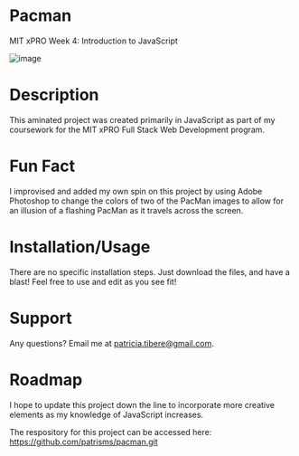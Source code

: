 # Pacman
MIT xPRO Week 4: Introduction to JavaScript

![image](https://user-images.githubusercontent.com/45735996/109910766-e848c380-7c76-11eb-980f-36590146c4c9.png)

# Description
This aminated project was created primarily in JavaScript as part of my coursework for the MIT xPRO Full Stack Web Development program. 

# Fun Fact 
I improvised and added my own spin on this project by using Adobe Photoshop to change the colors of two of the PacMan images to allow for an illusion of a flashing PacMan as it travels across the screen.

# Installation/Usage
There are no specific installation steps. Just download the files, and have a blast! Feel free to use and edit as you see fit!

# Support
Any questions? Email me at patricia.tibere@gmail.com.

# Roadmap
I hope to update this project down the line to incorporate more creative elements as my knowledge of JavaScript increases.

The respository for this project can be accessed here: https://github.com/patrisms/pacman.git
